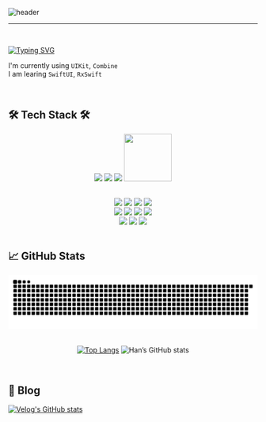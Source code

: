 
![header](https://capsule-render.vercel.app/api?type=waving&color=gradient&height=300&section=header&text=Welcome+to+Han's+GitHub!+👋&fontSize=45&animation=fadeIn&fontAlignY=38&desc=&descAlignY=51&descAlign=62)

<div align="left">
 
 ---
 
<br>
 
[![Typing SVG](https://readme-typing-svg.demolab.com?font=Alkatra&weight=500&size=45&duration=4000&pause=3&color=B897FF&center=false&vCenter=false&multiline=true&repeat=true&width=1000&height=100&lines=Hello+I'm++iOS+Developer+Hanjiwook)](https://git.io/typing-svg)

I'm currently using `UIKit`, `Combine` <br>
I am learing `SwiftUI`, `RxSwift` <br>

<br>
  
## 🛠 Tech Stack 🛠
<div align="center">
<img height="100" src="https://user-images.githubusercontent.com/50406861/201713355-a788da3c-58aa-415f-9a0c-3980cea3216c.png"/>
<img height="96" src="https://developer.apple.com/assets/elements/icons/swift/swift-64x64_2x.png"/>
<img height="96" src="https://user-images.githubusercontent.com/50406861/201712753-9c71c80b-8cf0-49a3-bea6-79601fc89209.png"/>
<img width="96" height="96" src="https://user-images.githubusercontent.com/50406861/201710136-a0336970-000d-4815-af77-1f2d2c6cf5a5.png"/>
<br>
<br>
</div>
  
<div align="center">
<p dir="auto">
<img src="https://img.shields.io/badge/Swift-F05138?style=for-the-badge&logo=Swift&logoColor=white"/></a>
<img src="https://img.shields.io/badge/Python-3776AB?style=for-the-badge&logo=Python&logoColor=white"/></a>
<img src="https://img.shields.io/badge/Xcode-147EFB?style=for-the-badge&logo=Xcode&logoColor=white"/></a>
<img src="https://img.shields.io/badge/Firebase-FFCA28?style=for-the-badge&logo=Firebase&logoColor=white"/></a>
<!--     <img src="https://img.shields.io/badge/ReactiveX-B7178C?style=for-the-badge&logo=ReactiveX&logoColor=white"/></a> -->
<br>
<img src="https://img.shields.io/badge/Git-F05032?style=for-the-badge&logo=Git&logoColor=white"/></a>
<img src="https://img.shields.io/badge/GitHub-181717?style=for-the-badge&logo=GitHub&logoColor=white"/></a>
<img src="https://img.shields.io/badge/sourcetree-0052CC?style=for-the-badge&logo=sourcetree&logoColor=white"/></a>
<img src="https://img.shields.io/badge/Postman-FF6C37?style=for-the-badge&logo=Postman&logoColor=white"/></a>
<br>
<img src="https://img.shields.io/badge/Slack-4A154B?style=for-the-badge&logo=Slack&logoColor=white"/></a>
<img src="https://img.shields.io/badge/Discord-5865F2?style=for-the-badge&logo=Discord&logoColor=white"/></a>
<img src="https://img.shields.io/badge/notion-000000?style=for-the-badge&logo=notion&logoColor=white"/></a>
<!-- <img src="https://img.shields.io/badge/figma-F24E1E?style=for-the-badge&logo=figma&logoColor=white"/></a> -->
<br/>
<br/>
</div>

  
## 📈 GitHub Stats
<div align="center">
 <!--- [![Top Langs](https://github-readme-stats.vercel.app/api/top-langs/?username=z-wook&layout=donut&theme=dracula)](https://github.com/anuraghazra/github-readme-stats) --->
 <!--- [![Top Langs](https://github-readme-stats.vercel.app/api/top-langs/?username=z-wook&langs_count=4&hide=CMake&theme=dracula)](https://github.com/anuraghazra/github-readme-stats) --->
 <!--- [![Top Langs](https://github-readme-stats.vercel.app/api/top-langs/?username=z-wook&langs_count=4&hide=CMake&layout=compact&theme=dracula)](https://github.com/anuraghazra/github-readme-stats) --->
 
 ![Snake animation](https://github.com/z-wook/z-wook/blob/output/github-contribution-grid-snake-dark.svg)
 <br><br>
 
 <!--- [![Top Langs](https://github-readme-stats.vercel.app/api/top-langs/?username=z-wook&hide=CMake&layout=compact&theme=dracula)](https://github.com/anuraghazra/github-readme-stats) --->
 <!--- ![Han’s GitHub stats](https://github-readme-stats-git-masterrstaa-rickstaa.vercel.app/api?username=z-wook&show_icons=true&theme=dracula) --->
 
  [![Top Langs](https://github-readme-stats.vercel.app/api/top-langs/?username=z-wook&hide=CMake&layout=compact&custom_title=My&nbsp;Language&nbsp;⌨️&bg_color=30,f7cac9,92a8d1&title_color=000&text_color=00)](https://github.com/anuraghazra/github-readme-stats)
  ![Han’s GitHub stats](https://github-readme-stats.vercel.app/api?username=z-wook&count_private=true&custom_title=Han’s&nbsp;github&nbsp;👀&bg_color=30,92a8d1,f7cac9&title_color=000&text_color=00)

 </div>
 <br>
 
 ## 📝 Blog 
 
 [![Velog's GitHub stats](https://velog-readme-stats.vercel.app/api?name=oasis444)](https://velog.io/@oasis444)

</div>
